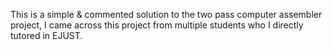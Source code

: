 This is a simple & commented solution to the two pass computer assembler project, I came across this project from multiple students who I directly tutored in EJUST.

